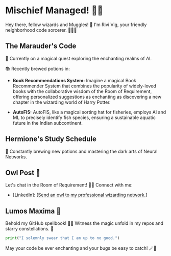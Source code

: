 # Mischief Managed! 🧙‍♂️

Hey there, fellow wizards and Muggles! 👋 I'm Rivi Vig, your friendly neighborhood code sorcerer. 🧙‍♂️✨

## The Marauder's Code

🔭 Currently on a magical quest exploring the enchanting realms of AI.

📚 Recently brewed potions in:
- **Book Recommendations System:** Imagine a magical Book Recommender System that combines the popularity of widely-loved books with the collaborative wisdom of the Room of Requirement, offering personalized suggestions as enchanting as discovering a new chapter in the wizarding world of Harry Potter.

- **AutoFIS:** AutoFIS, like a magical sorting hat for fisheries, employs AI and ML to precisely identify fish species, ensuring a sustainable aquatic future in the Indian subcontinent.

## Hermione's Study Schedule

🌱 Constantly brewing new potions and mastering the dark arts of Neural Networks.

## Owl Post 🦉

Let's chat in the Room of Requirement! 🚪💬 Connect with me:
- [LinkedIn]: [[Send an owl to my professional wizarding network.]](https://www.linkedin.com/in/rivi-vig-4528521b9/)

## Lumos Maxima 🌟

Behold my GitHub spellbook! 📜✨ Witness the magic unfold in my repos and starry constellations. 🌌

```python
print("I solemnly swear that I am up to no good.")
```

May your code be ever enchanting and your bugs be easy to catch! 🪄🐞
